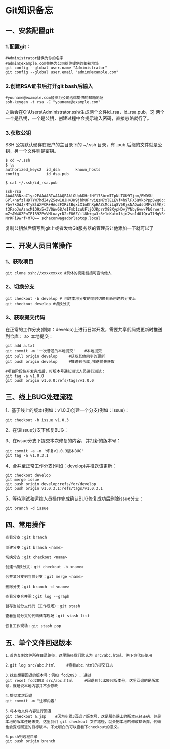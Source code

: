 # Git知识备忘

## 一、安装配置git

### 1.配置git：

```
#Administrator替换为你的名字
#admin@example.com替换为公司给你提供的邮箱地址
git config --global user.name "Administrator"
git config --global user.email "admin@example.com"
```
### 2.创建RSA证书后打开git bash后输入

```
#youname@example.com替换为公司给你提供的邮箱地址
ssh-keygen -t rsa -C "youname@example.com"
```
之后会在C:\Users\Administrator.ssh\生成两个文件id_rsa，id_rsa.pub，这
两个一个是私钥，一个是公钥，创建过程中会提示输入密码，直接忽略就行了。

### 3.获取公钥
SSH 公钥默认储存在账户的主目录下的 ~/.ssh 目录，有 .pub 后缀的文件就是公钥，另一个文件则是密钥。
```
$ cd ~/.ssh
$ ls
authorized_keys2  id_dsa       known_hosts
config            id_dsa.pub

$ cat ~/.ssh/id_rsa.pub

ssh-rsa AAAAB3NzaC1yc2EAAAABIwAAAQEAklOUpkDHrfHY17SbrmTIpNLTGK9Tjom/BWDSU
GPl+nafzlHDTYW7hdI4yZ5ew18JH4JW9jbhUFrviQzM7xlELEVf4h9lFX5QVkbPppSwg0cda3
Pbv7kOdJ/MTyBlWXFCR+HAo3FXRitBqxiX1nKhXpHAZsMciLq8V6RjsNAQwdsdMFvSlVK/7XA
t3FaoJoAsncM1Q9x5+3V0Ww68/eIFmb1zuUFljQJKprrX88XypNDvjYNby6vw/Pb0rwert/En
mZ+AW4OZPnTPI89ZPmVMLuayrD2cE86Z/il8b+gw3r3+1nKatmIkjn2so1d01QraTlMqVSsbx
NrRFi9wrf+M7Q== schacon@agadorlaptop.local
```

复制公钥然后填写到git上或者发给Git服务器的管理员让他添加一下就可以了

## 二、开发人员日常操作

### 1、获取项目

```
git clone ssh://xxxxxxxxx #具体的克隆链接可咨询他人
```

### 2、切换分支

```
git checkout -b develop # 创建本地分支的同时切换到新创建的分支上
git checkout develop #切换分支
```
### 3、获取提交代码
在正常的工作分支(例如：develop)上进行日常开发，需要共享代码或更新时推送到仓库： a> 本地提交：

```
git add a.txt
git commit -m '一次普通的本地提交'    #本地提交
git pull origin develop     #获取其他同事的更新
git push origin develop     #推送到仓库,推送前先获取

#项⽬阶段性开发完成后，打版本号通知测试人员进行测试：
git tag -a v1.0.0
git push origin v1.0.0:refs/tags/v1.0.0
```

## 三、线上BUG处理流程

1、基于线上的版本(例如：v1.0.3)创建一个分支(例如：issue)：

```
git checkout -b issue v1.0.3

```
2、在该issue分支下修复BUG：

3、在issue分支下提交本次修复的内容，并打新的版本号：
```
git commit -a -m '修复v1.0.3版本BUG'
git tag -a v1.0.3.1
```

4、合并至正常工作分支(例如：develop)并推送该更新：

```
git checkout develop
git merge issue
git push origin develop:refs/for/develop
git push origin v1.0.3.1:refs/tags/v1.0.3.1
```

5、等待测试和运维人员操作完成确认BUG修复成功后删除issue分支：
```
git branch -d issue
```

## 四、常用操作

```
查看分支：git branch

创建分支：git branch <name>

切换分支：git checkout <name>

创建+切换分支：git checkout -b <name>

合并某分支到当前分支：git merge <name>

删除分支：git branch -d <name>

查看分支合并图：git log --graph

暂存当前分支代码（工作现场）：git stash 

查看当前分支的代码储存现场：git stash list

恢复工作现场：git stash pop

```
## 五、单个文件回退版本

```
1.首先复制文件所在目录路径，这里路径我们默认为 src/abc.html，供下方代码使用

2.git log src/abc.html     #查看abc.html的提交日志

3.找到想要回退的版本号：例如 fcd2093 , 通过 
git reset fcd2093 src/abc.html     #回退到fcd2093版本号，这里回退的是版本号，就是说本地内容并不会修改

4.提交本次回退
git commit -m "注释内容"

5.将本地文件内容进行回退
git checkout a.jsp    #因为步骤3回退了版本号，这是服务器上的版本已经正确，但是本地的版本还是未变，这里我们 git checkout 文件路径，就会把本地的修改都丢弃，代码也会变成回退的目标版本，不太明白的可以查看下checkout的意义。

6.push到远程目录
git push origin branch

```

